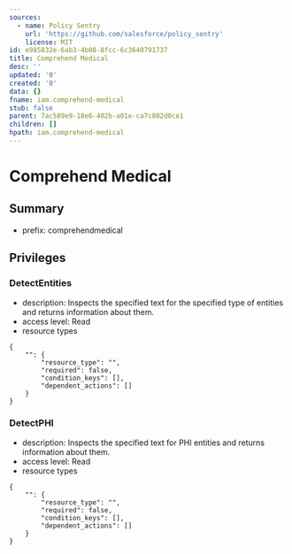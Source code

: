 ```yaml
---
sources:
  - name: Policy Sentry
    url: 'https://github.com/salesforce/policy_sentry'
    license: MIT
id: e985832e-6ab3-4b08-8fcc-6c3640791737
title: Comprehend Medical
desc: ''
updated: '0'
created: '0'
data: {}
fname: iam.comprehend-medical
stub: false
parent: 7ac589e9-18e6-402b-a01e-ca7c802d0ce1
children: []
hpath: iam.comprehend-medical
---
```

# Comprehend Medical

## Summary

- prefix: comprehendmedical

## Privileges

### DetectEntities

- description: Inspects the specified text for the specified type of entities and returns information about them.
- access level: Read
- resource types

```
{
    "": {
        "resource_type": "",
        "required": false,
        "condition_keys": [],
        "dependent_actions": []
    }
}
```

### DetectPHI

- description: Inspects the specified text for PHI entities and returns information about them.
- access level: Read
- resource types

```
{
    "": {
        "resource_type": "",
        "required": false,
        "condition_keys": [],
        "dependent_actions": []
    }
}
```
